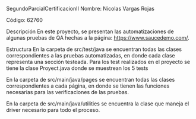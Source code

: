 SegundoParcialCertificacionII
Nombre: Nicolas Vargas Rojas

Código: 62760

Descripción
En este proyecto, se presentan las automatizaciones de algunas pruebas de QA hechas a la página: https://www.saucedemo.com/.

Estructura
En la carpeta de src/test/java se encuentran todas las clases correspondientes a las pruebas automatizadas, en donde cada clase representa una sección testeada. Para los test realizados en el proyecto se tiene la clase Proyect.java donde se muestrean los 5 tests

En la carpeta de src/main/java/pages se encuentran todas las clases correspondientes a cada página, en donde se tienen las funciones necesarias para las verificaciones de las pruebas.

En la carpeta de src/main/java/utilities se encuentra la clase que maneja el driver necesario para todo el proceso.
